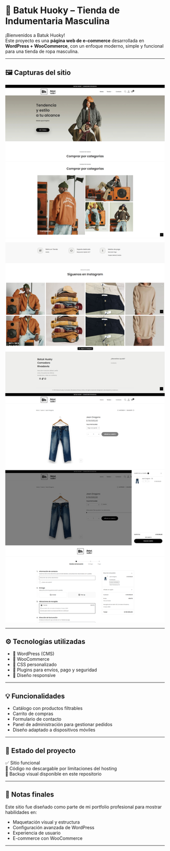 # 🧵 Batuk Huoky – Tienda de Indumentaria Masculina

¡Bienvenidos a Batuk Huoky!  
Este proyecto es una **página web de e-commerce** desarrollada en **WordPress + WooCommerce**, con un enfoque moderno, simple y funcional para una tienda de ropa masculina.

---

## 🖼️ Capturas del sitio

![Inicio](inicio.png) 
![Categorias](categorias.png) 
![Inicio2](inicio2.png)
![Contacto](contacto.png)
![Producto](producto.png)
![Carrito](carrito_de_compra.png)
![Compra](compra.png)

---

## ⚙️ Tecnologías utilizadas

- 🧩 WordPress (CMS)
- 🛒 WooCommerce
- 🎨 CSS personalizado
- 🔌 Plugins para envíos, pago y seguridad
- 📱 Diseño responsive

---

## 💡 Funcionalidades

- Catálogo con productos filtrables
- Carrito de compras
- Formulario de contacto
- Panel de administración para gestionar pedidos
- Diseño adaptado a dispositivos móviles

---

## 📌 Estado del proyecto

✅ Sitio funcional  
🔐 Código no descargable por limitaciones del hosting  
💾 Backup visual disponible en este repositorio

---

## 📄 Notas finales

Este sitio fue diseñado como parte de mi portfolio profesional para mostrar habilidades en:

- Maquetación visual y estructura
- Configuración avanzada de WordPress
- Experiencia de usuario
- E-commerce con WooCommerce

---
